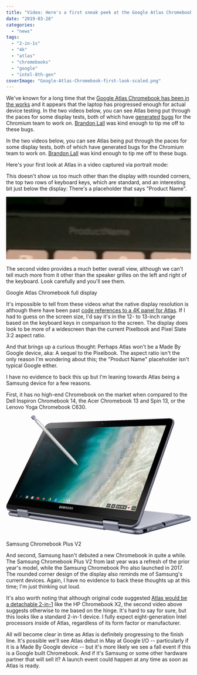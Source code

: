 ```yaml
---
title: "Video: Here's a first sneak peek at the Google Atlas Chromebook"
date: "2019-03-28"
categories: 
  - "news"
tags: 
  - "2-in-1s"
  - "4k"
  - "atlas"
  - "chromebooks"
  - "google"
  - "intel-8th-gen"
coverImage: "Google-Atlas-Chromebook-first-look-scaled.png"
---
```


We've known for a long time that the [Google Atlas Chromebook has been in the works](https://www.aboutchromebooks.com/news/chromium-code-suggests-4k-chromebook-code-named-atlas-in-the-works/) and it appears that the laptop has progressed enough for actual device testing. In the two videos below, you can see Atlas being put through the paces for some display tests, both of which have [generated](https://crbug.com/945460) [bugs](https://crbug.com/945456) for the Chromium team to work on. [Brandon Lall](https://twitter.com/brandonlall36) was kind enough to tip me off to these bugs.

In the two videos below, you can see Atlas being put through the paces for some display tests, both of which have generated bugs for the Chromium team to work on. [Brandon Lall](https://twitter.com/brandonlall36) was kind enough to tip me off to these bugs.

Here's your first look at Atlas in a video captured via portrait mode:

This doesn't show us too much other than the display with rounded corners, the top two rows of keyboard keys, which are standard, and an interesting bit just below the display: There's a placeholder that says "Product Name".

![](images/Google-Atlas-ProductName-placeholder.png)

The second video provides a much better overall view, although we can't tell much more from it other than the speaker grilles on the left and right of the keyboard. Look carefully and you'll see them.

Google Atlas Chromebook full display

It's impossible to tell from these videos what the native display resolution is although there have been past [code references to a 4K panel for Atlas](https://www.aboutchromebooks.com/news/chromium-code-suggests-4k-chromebook-code-named-atlas-in-the-works/). If I had to guess on the screen size, I'd say it's in the 12- to 13-inch range based on the keyboard keys in comparison to the screen. The display does look to be more of a widescreen than the current Pixelbook and Pixel Slate 3:2 aspect ratio.

And that brings up a curious thought: Perhaps Atlas won't be a Made By Google device, aka: A sequel to the Pixelbook. The aspect ratio isn't the only reason I'm wondering about this; the "Product Name" placeholder isn't typical Google either.

I have no evidence to back this up but I'm leaning towards Atlas being a Samsung device for a few reasons.

First, it has no high-end Chromebook on the market when compared to the Dell Inspiron Chromebook 14, the Acer Chromebook 13 and Spin 13, or the Lenovo Yoga Chromebook C630.

![](images/Samsung-Chromebook-Plus-v2-open.jpg)

Samsung Chromebook Plus V2

And second, Samsung hasn't debuted a new Chromebook in quite a while. The Samsung Chromebook Plus V2 from last year was a refresh of the prior year's model, while the Samsung Chromebook Pro also launched in 2017. The rounded corner design of the display also reminds me of Samsung's current devices. Again, I have no evidence to back these thoughts up at this time; I'm just thinking out loud.

It's also worth noting that although original code suggested [Atlas would be a detachable 2-in-1](https://www.aboutchromebooks.com/news/more-evidence-suggests-atlas-is-a-4k-detachable-chromebook-tablet/) like the HP Chromebook X2, the second video above suggests otherwise to me based on the hinge. It's hard to say for sure, but this looks like a standard 2-in-1 device. I fully expect eight-generation Intel processors inside of Atlas, regardless of its form factor or manufacturer.

All will become clear in time as Atlas is definitely progressing to the finish line. It's possible we'll see Atlas debut in May at Google I/O -- particularly if it is a Made By Google device -- but it's more likely we see a fall event if this is a Google built Chromebook. And if it's Samsung or some other hardware partner that will sell it? A launch event could happen at any time as soon as Atlas is ready.
